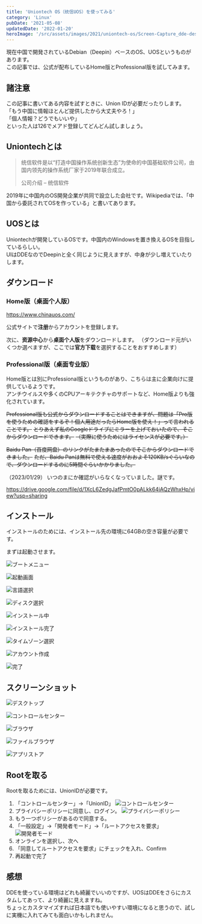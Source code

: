 ```yaml
---
title: 'Uniontech OS（统信UOS）を使ってみる'
category: 'Linux'
pubDate: '2021-05-08'
updatedDate: '2022-01-20'
heroImage: '/src/assets/images/2021/uniontech-os/Screen-Capture_dde-desktop_20210508151556.png'
---
```


現在中国で開発されているDebian（Deepin）ベースのOS、UOSというものがあります。  
この記事では、公式が配布しているHome版とProfessional版を試してみます。

## 諸注意

この記事に書いてある内容を試すときに、Union IDが必要だったりします。  
「もう中国に情報ほとんど提供したから大丈夫やろ！」  
「個人情報？どうでもいいや」  
といった人は126でメアド登録してどんどん試しましょう。

## Uniontechとは

> 统信软件是以“打造中国操作系统创新生态”为使命的中国基础软件公司，由国内领先的操作系统厂家于2019年联合成立。
>
> 公司介绍 – 统信软件

2019年に中国内のOS開発企業が共同で設立した会社です。Wikipediaでは、「中国から委託されてOSを作っている」と書いてあります。

## UOSとは

Uniontechが開発しているOSです。中国内のWindowsを置き換えるOSを目指しているらしい。  
UIはDDEなのでDeepinと全く同じように見えますが、中身が少し増えていたりします。

## ダウンロード

### Home版（桌面个人版）

https://www.chinauos.com/

公式サイトで**注册**からアカウントを登録します。

次に、**资源中心**から**桌面个人版**をダウンロードします。
（ダウンロード元がいくつか選べますが、ここでは**官方下载**を選択することをおすすめします）

### Professional版（桌面专业版）

Home版とは別にProfessional版というものがあり、こちらは主に企業向けに提供しているようです。  
アンチウイルスや多くのCPUアーキテクチャのサポートなど、Home版よりも強化されています。

~~Professional版も公式からダウンロードすることはできますが、問題は「Pro版を使うための確認をするぞ！個人用途だったらHome版を使え！」って言われることです。~~
~~とりあえず私のGoogleドライブにミラーを上げておいたので、そこからダウンロードできます。~~
~~（実際に使うためにはライセンスが必要です。）~~

~~Baidu Pan（百度网盘）のリンクがたまたまあったのでそこからダウンロードできました。~~
~~ただ、Baidu Panは無料で使える速度がおおよそ120KB/sぐらいなので、ダウンロードするのに5時間ぐらいかかりました。~~

（2023/01/29）
いつのまにか確認がいらなくなっていました。謎です。

https://drive.google.com/file/d/1XcL6ZedgJafPmtO0pALkk64iAQzWhxHp/view?usp=sharing

## インストール

インストールのためには、インストール先の環境に64GBの空き容量が必要です。

まずは起動させます。

![ブートメニュー](/src/assets/images/2021/uniontech-os/uins1.jpg)

![起動画面](/src/assets/images/2021/uniontech-os/uins2.jpg)

![言語選択](/src/assets/images/2021/uniontech-os/uins3.jpg)

![ディスク選択](/src/assets/images/2021/uniontech-os/uins4.jpg)

![インストール中](/src/assets/images/2021/uniontech-os/uins5.jpg)

![インストール完了](/src/assets/images/2021/uniontech-os/uins6.jpg)

![タイムゾーン選択](/src/assets/images/2021/uniontech-os/uins7.jpg)

![アカウント作成](/src/assets/images/2021/uniontech-os/uins8.jpg)

![完了](/src/assets/images/2021/uniontech-os/uins9.jpg)

## スクリーンショット

![デスクトップ](/src/assets/images/2021/uniontech-os/Screen-Capture_dde-desktop_20210508151556.png)

![コントロールセンター](/src/assets/images/2021/uniontech-os/Screen-Capture_20210508152131.png)

![ブラウザ](/src/assets/images/2021/uniontech-os/Screen-Capture_20210508154053.png)

![ファイルブラウザ](/src/assets/images/2021/uniontech-os/Screen-Capture_20210508154442.png)

![アプリストア](/src/assets/images/2021/uniontech-os/Screen-Capture_20210508154848.png)

## Rootを取る

Rootを取るためには、UnionIDが必要です。

1. 「コントロールセンター」→「UnionID」
![コントロールセンター](/src/assets/images/2021/uniontech-os/uroot1.png)
2. プライバシーポリシーに同意し、ログイン。
![プライバシーポリシー](/src/assets/images/2021/uniontech-os/uroot2.png)
3. もう一つポリシーがあるので同意する。
4. 「一般設定」→「開発者モード」→「ルートアクセスを要求」
![開発者モード](/src/assets/images/2021/uniontech-os/uroot4.png)
5. オンラインを選択し、次へ
6. 「同意してルートアクセスを要求」にチェックを入れ、Confirm
7. 再起動で完了

## 感想

DDEを使っている環境はどれも綺麗でいいのですが、UOSはDDEをさらにカスタムしてあって、より綺麗に見えますね。  
ちょっとカスタマイズすれば日本語でも使いやすい環境になると思うので、試しに実機に入れてみても面白いかもしれません。
